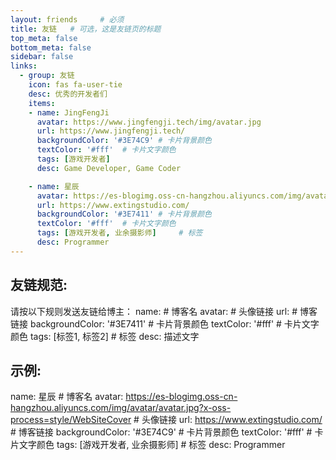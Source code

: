 ```yaml
---
layout: friends     # 必须
title: 友链   # 可选，这是友链页的标题
top_meta: false
bottom_meta: false
sidebar: false
links:
  - group: 友链
    icon: fas fa-user-tie
    desc: 优秀的开发者们
    items:
    - name: JingFengJi
      avatar: https://www.jingfengji.tech/img/avatar.jpg
      url: https://www.jingfengji.tech/
      backgroundColor: '#3E74C9' # 卡片背景颜色
      textColor: '#fff'  # 卡片文字颜色
      tags: [游戏开发者]
      desc: Game Developer, Game Coder

    - name: 星辰
      avatar: https://es-blogimg.oss-cn-hangzhou.aliyuncs.com/img/avatar/avatar.jpg?x-oss-process=style/WebSiteCover
      url: https://www.extingstudio.com/
      backgroundColor: '#3E7411' # 卡片背景颜色
      textColor: '#fff'  # 卡片文字颜色
      tags: [游戏开发者, 业余摄影师]     # 标签
      desc: Programmer
---
```



## 友链规范:
请按以下规则发送友链给博主：
  name:     # 博客名
  avatar:   # 头像链接
  url:      # 博客链接
  backgroundColor: '#3E7411' # 卡片背景颜色
  textColor: '#fff'  # 卡片文字颜色
  tags: [标签1, 标签2]    # 标签
  desc: 描述文字 

## 示例:
  name: 星辰    # 博客名
  avatar:  https://es-blogimg.oss-cn-hangzhou.aliyuncs.com/img/avatar/avatar.jpg?x-oss-process=style/WebSiteCover # 头像链接
  url:    https://www.extingstudio.com/  # 博客链接
  backgroundColor: '#3E74C9' # 卡片背景颜色
  textColor: '#fff'  # 卡片文字颜色
  tags: [游戏开发者, 业余摄影师]    # 标签
  desc:  Programmer 

